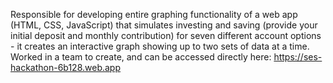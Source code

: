 Responsible for developing entire graphing functionality of a web app (HTML, CSS, JavaScript) that simulates investing and saving (provide your initial deposit and monthly contribution) for seven different account options - it creates an interactive graph showing up to two sets of data at a time. Worked in a team to create, and can be accessed directly here: https://ses-hackathon-6b128.web.app

